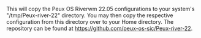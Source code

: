 This will copy the Peux OS Riverwm 22.05 configurations to your system's "/tmp/Peux-river-22" directory. You may then copy the respective configuration from this directory over to your Home directory.  The repository can be found at https://github.com/peux-os-sic/Peux-river-22.
